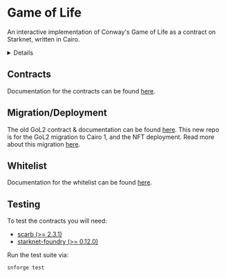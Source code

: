 # Game of Life

An interactive implementation of Conway's Game of Life as a contract on Starknet, written in Cairo.

<details>

- [Contracts](#contracts)

- [Migration/Deployment](#migrationdeployment)

- [Whitelist](#whitelist)

- [Testing](#testing)

</details>

## Contracts

Documentation for the contracts can be found [here](./src/README.md).

## Migration/Deployment

The old GoL2 contract & documentation can be found [here](https://github.com/yuki-wtf/GoL2-Contract). This new repo is for the GoL2 migration to Cairo 1, and the NFT deployment. Read more about this migration [here](./migration/README.md).

## Whitelist

Documentation for the whitelist can be found [here](./whitelist/README.md).

## Testing

To test the contracts you will need:

- [scarb (>= 2.3.1)](https://book.cairo-lang.org/ch01-01-installation.html)
- [starknet-foundry (>= 0.12.0)](https://foundry-rs.github.io/starknet-foundry/getting-started/installation.html)

Run the test suite via:

```
snforge test
```
